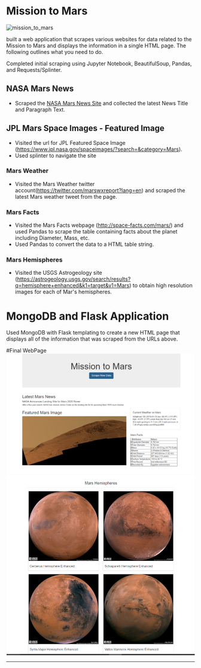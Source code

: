 # Mission to Mars

![mission_to_mars](Images/mission_to_mars.jpg)

 built a web application that scrapes various websites for data related to the Mission to Mars and displays the information in a single HTML page. The following outlines what you need to do.

Completed initial scraping using Jupyter Notebook, BeautifulSoup, Pandas, and Requests/Splinter.

## NASA Mars News

* Scraped the [NASA Mars News Site](https://mars.nasa.gov/news/) and collected the latest News Title and Paragraph Text. 

## JPL Mars Space Images - Featured Image

* Visited the url for JPL Featured Space Image (https://www.jpl.nasa.gov/spaceimages/?search=&category=Mars).
* Used splinter to navigate the site 

### Mars Weather
* Visited the Mars Weather twitter account(https://twitter.com/marswxreport?lang=en) and scraped the latest Mars weather tweet from the page. 
### Mars Facts
* Visited the Mars Facts webpage (http://space-facts.com/mars/) and used Pandas to scrape the table containing facts about the planet including Diameter, Mass, etc.
* Used Pandas to convert the data to a HTML table string.
### Mars Hemispheres
* Visited the USGS Astrogeology site (https://astrogeology.usgs.gov/search/results?q=hemisphere+enhanced&k1=target&v1=Mars) to obtain high resolution images for each of Mar's hemispheres.

# MongoDB and Flask Application

Used MongoDB with Flask templating to create a new HTML page that displays all of the information that was scraped from the URLs above.

#Final WebPage
![Image1](https://github.com/prakashricha/WebScraping-for-Mars/blob/master/WebImage1.PNG)
![Image2](https://github.com/prakashricha/WebScraping-for-Mars/blob/master/webimage2.PNG)
- - -


